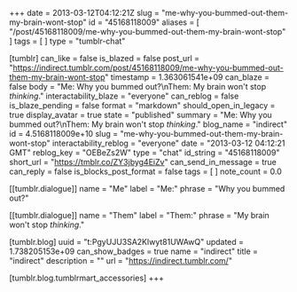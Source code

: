 +++
date = 2013-03-12T04:12:21Z
slug = "me-why-you-bummed-out-them-my-brain-wont-stop"
id = "45168118009"
aliases = [ "/post/45168118009/me-why-you-bummed-out-them-my-brain-wont-stop" ]
tags = [ ]
type = "tumblr-chat"

[tumblr]
can_like = false
is_blazed = false
post_url = "https://indirect.tumblr.com/post/45168118009/me-why-you-bummed-out-them-my-brain-wont-stop"
timestamp = 1.363061541e+09
can_blaze = false
body = "Me: Why you bummed out?\nThem: My brain won't stop _thinking_."
interactability_blaze = "everyone"
can_reblog = false
is_blaze_pending = false
format = "markdown"
should_open_in_legacy = true
display_avatar = true
state = "published"
summary = "Me: Why you bummed out?\nThem: My brain won't stop _thinking_."
blog_name = "indirect"
id = 4.5168118009e+10
slug = "me-why-you-bummed-out-them-my-brain-wont-stop"
interactability_reblog = "everyone"
date = "2013-03-12 04:12:21 GMT"
reblog_key = "OEBeZs2W"
type = "chat"
id_string = "45168118009"
short_url = "https://tmblr.co/ZY3jbyg4EiZv"
can_send_in_message = true
can_reply = false
is_blocks_post_format = false
tags = [ ]
note_count = 0.0

[[tumblr.dialogue]]
name = "Me"
label = "Me:"
phrase = "Why you bummed out?"

[[tumblr.dialogue]]
name = "Them"
label = "Them:"
phrase = "My brain won't stop _thinking_."

[tumblr.blog]
uuid = "t:PgyUJU3SA2Klwyt81UWAwQ"
updated = 1.738205153e+09
can_show_badges = true
name = "indirect"
title = "indirect"
description = ""
url = "https://indirect.tumblr.com/"

[tumblr.blog.tumblrmart_accessories]
+++
